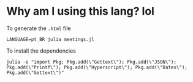 # Why am I using this lang? lol

To generate the `.html` file

```
LANGUAGE=pt_BR julia meetings.jl
```

To install the dependencies

```
julia -e "import Pkg; Pkg.add(\"Gettext\"); Pkg.add(\"JSON\"); Pkg.add(\"Printf\"); Pkg.add(\"Hyperscript\"); Pkg.add(\"Dates\"); Pkg.add(\"Gettext\")"
```
